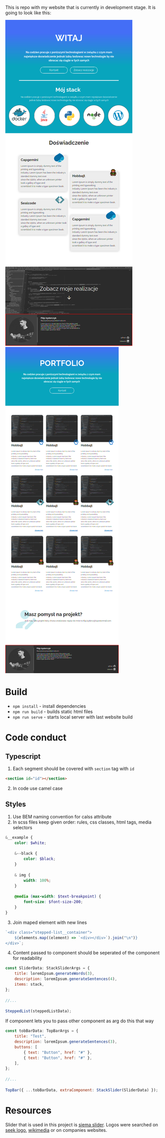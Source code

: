 This is repo with my website that is currently in development stage. It is going to look like this:

![](./mockups/main.png)
![](./mockups/portfolio.png)

# Build

-   `npm install` - install dependencies
-   `npm run build` - builds static html files
-   `npm run serve` - starts local server with last website build

# Code conduct

## Typescript

1. Each segment should be covered with `section` tag with `id`

```html
<section id="id"></section>
```

2. In code use camel case

## Styles

1. Use BEM naming convention for calss attribute
2. In scss files keep given order: rules, css classes, html tags, media selectors

```scss
&__example {
    color: $white;

    &--black {
        color: $black;
    }

    & img {
        width: 100%;
    }

    @media (max-width: $text-breakpoint) {
        font-size: $font-size-200;
    }
}
```

3. Join maped element with new lines

```js
`<div class="stepped-list__container">
    ${elements.map((element) => `<div></div>`).join("\n")}
</div>`;
```

4. Content passed to component should be seperated of the component for readability

```js
const SliderData: StackSliderArgs = {
    title: loremIpsum.generateWords(3),
    description: loremIpsum.generateSentences(4),
    items: stack,
};

//...

SteppedList(steppedListData);
```

If component lets you to pass other component as arg do this that way

```js
const tobBarData: TopBarArgs = {
    title: "Test",
    description: loremIpsum.generateSentences(3),
    buttons: [
        { text: "Button", href: "#" },
        { text: "Button", href: "#" },
    ],
};

//...

TopBar({ ...tobBarData, extraComponent: StackSlider(SliderData) });
```

# Resources

Slider that is used in this project is [siema slider](https://github.com/pawelgrzybek/siema).
Logos were searched on [seek logo](https://seeklogo.com/), [wikimedia](https://commons.wikimedia.org) or on companies websites.
